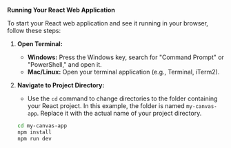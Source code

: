 **Running Your React Web Application**

To start your React web application and see it running in your browser, follow these steps:

1. **Open Terminal:**
   - **Windows:** Press the Windows key, search for "Command Prompt" or "PowerShell," and open it.
   - **Mac/Linux:** Open your terminal application (e.g., Terminal, iTerm2).

2. **Navigate to Project Directory:**
   - Use the `cd` command to change directories to the folder containing your React project. In this example, the folder is named `my-canvas-app`. Replace it with the actual name of your project directory.

   ```bash
   cd my-canvas-app
   npm install
   npm run dev